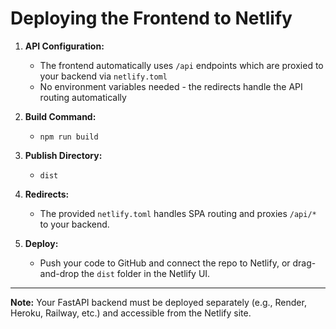 # Deploying the Frontend to Netlify

1. **API Configuration:**
   - The frontend automatically uses `/api` endpoints which are proxied to your backend via `netlify.toml`
   - No environment variables needed - the redirects handle the API routing automatically

2. **Build Command:**
   - `npm run build`

3. **Publish Directory:**
   - `dist`

4. **Redirects:**
   - The provided `netlify.toml` handles SPA routing and proxies `/api/*` to your backend.

5. **Deploy:**
   - Push your code to GitHub and connect the repo to Netlify, or drag-and-drop the `dist` folder in the Netlify UI.

---

**Note:** Your FastAPI backend must be deployed separately (e.g., Render, Heroku, Railway, etc.) and accessible from the Netlify site.
